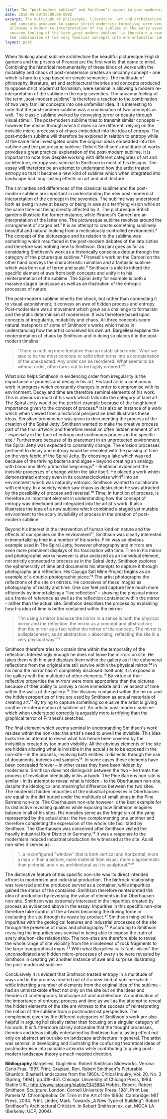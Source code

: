 ```yaml
---
title: The “post-modern sublime” and Smithson’s impact in post-modernist thought
date: 2010-04-20T22:00:00.000Z
excerpt: The multitude of philosophy, literature, art and architectural theories
  and concepts produced to oppose strict modernist formalism, were seminal in
  allowing a modern re-interpretation of the sublime in the early seventies. The
  uncanny feeling of the term „post-modern sublime‟ is therefore a reaction to
  the combination of two very familiar concepts into one unfamiliar idea.
layout: post
---
```

When thinking about sublime architecture the beautiful picturesque English gardens and the prisons of Piranesi are the first works that come to mind. Combining the historical monumentality of these kinds of works with the mutability and chaos of post-modernism creates an uncanny concept - one which is hard to grasp based on simple semantics. The multitude of philosophy, literature, art and architectural theories and concepts produced to oppose strict modernist formalism, were seminal in allowing a modern re-interpretation of the sublime in the early seventies. The uncanny feeling of the term „post-modern sublime‟ is therefore a reaction to the combination of two very familiar concepts into one unfamiliar idea. It is interesting to note  that the post-modern sublime was a combination of two concepts as well. The classic sublime worked by conveying terror or beauty through visual stimuli. The post-modern sublime tries to transmit similar concepts – however the means through which it does so are different, relying on the invisible micro-processes of chaos embedded into the idea of entropy. The post-modern sublime will therefore be explored in relation to entropy while at the same time investigated under the original ideas embedded into the sublime and the picturesque sublime. Robert Smithson's multitude of works provides a great practical explanation of the post-modern sublime. It is important to note how despite working with different categories of art and architecture, entropy was seminal to Smithson in most of his designs. The essay will therefore be an attempt to understand how the artist treated entropy so that it became a new kind of sublime which when integrated into landscape had long-lasting effects on art and architecture.

The similarities and differences of the classical sublime and the post-modern sublime are important in understanding the new post-modernist interpretation of the concept in the seventies. The sublime was understood both as being in awe at beauty or being in awe at a terrifying vision while at the same time not being directly affected by it. The picturesque British gardens illustrate the former instance, while Piranesi's Carceri are an interpretation of the latter one. The picturesque sublime revolves around the arrangement of staged art.¹ It is an attempt to create something sublimely beautiful and natural looking from a meticulously controlled environment.² The concept of the picturesque and its relation to the sublime was something which resurfaced in the post-modern debates of the late sixties and therefore was nothing new to Smithson. Graziani goes as far as considering Smithson's work as a historically conscious detour through the category of the picturesque sublime.³ Piranesi's work on the Carceri on the other hand conveys the characteristic ruination and a fantastic sublime which was born out of terror and scale.⁴ Smithson is able to inherit the specific element of awe from both concepts and unify it to his reinterpretation of the sublime. The Spiral Jetty for example is both a massive staged landscape as well as an illustration of the entropic processes of nature.

The post-modern sublime inherits the shock, but rather than connecting it to visual astonishment, it conveys an awe of hidden process and entropy. Post-modernism was a movement which grew as a challenge to formalism and the static determinism of modernism. It was therefore based upon concepts of irregularity, mutability and chaos. All three concepts seem natural metaphors of some of Smithson's works which helps in understanding how the artist conceived his own art. Bargellesi explains the reinterpretation of chaos by Smithson and in doing so places it in the post-modern timeline:

> “There is nothing more tentative than an established order. What we take to be the most concrete or solid often turns into a concatenation of the unexpected. Any order can be reordered. What seems to be without order, often turns out to be highly ordered.”⁵



What also helps Smithson in evidencing order from irregularity is the importance of process and decay in his art. His land art is a continuous work in progress which constantly changes in order to compromise with its environment. Decay and time are therefore seminal elements of his work. This is obvious in most of his work which falls into the category of land art. The Spiral Jetty would be the perfect example because of the heightened importance given to the concept of process.⁶ It is also an instance of a work which when viewed from a historical perspective best illustrates these ideas. Sensitive prominence was given to documenting the process of the creation of the Spiral Jetty. Smithson wanted to make the creative process part of the final artwork and therefore reveal an often hidden element of art - especially in the face of entropy and continuous process in the specific site.⁷ Furthermore because of its placement in an unprotected environment, the Spiral Jetty was expected to constantly change. The erosion processes pertinent to decay and entropy would be revealed with the passing of time on the very fabric of the Spiral Jetty. By choosing a lake which was red because of the thriving bacteria and algae – beyond creating an analogy with blood and life's primordial beginnings⁸ - Smithson evidenced the invisible processes of change within the lake itself. He placed a work which demonstrated entropy even in its counterclockwise whirl⁹ into an environment which was naturally entropic. Smithson wanted to collaborate with entropy. In a society which saw chaos as destruction he was attracted by the possibility of process and reversal.¹⁰ Time, in function of process, is therefore an important element in understanding how the concept of entropy was developed and integrated into the artist's work. It also illustrates the idea of a new sublime which combined a staged yet mutable environment to the scary invisibility of process in the creation of post-modern sublime.

Beyond his interest in the intervention of human kind on nature and the effects of our species on the environment¹¹, Smithson was clearly interested in immortalizing time in a number of his works. Film was an obvious example used in The Spiral Jetty, however photography and mirrors are even more prominent displays of his fascination with time. Time in his mirror and photographic works however is also analyzed as an individual element, not strictly connected to process as in the Spiral Jetty. Smithson explores the ephemerality of time and documents his attempts to capture it through photography and reflection. His Cayuga Salt Mine Project begins as an example of a double-photographic piece.¹² The artist photographs the reflections of the site on mirrors. He conceives of these images as photography of reality and time. One can feel and capture time much more efficiently by immortalizing a “live reflection” – showing the physical mirror as a frame of reference as well as the reflection contained within the mirror - rather than the actual site. Smithson describes the process by explaining how his idea of time is better contained within the mirror:

> “I'm using a mirror because the mirror in a sense is both the physical mirror and the reflection: the mirror as a concept and abstraction; then the mirror as a fact within the mirror of the concept. The mirror is a displacement, as an abstraction > absorbing, reflecting the site in a very physical way.”¹³

Smithson therefore tries to contain time within the temporality of the reflection. Interestingly enough he does not leave the mirrors on site. He takes them with him and displays them within the gallery as if the ephemeral reflections from the original site still survive within the physical mirror.¹⁴ In his mind the mirror hasn't completely disclosed itself until it is exposed in the gallery with the multitude of other elements.¹⁵ By virtue of their reflective properties the mirrors were more appropriate than the pictures because of their ability to convey a more immediate and live aspect of time within the walls of the gallery.¹⁶ The illusions contained within the mirror and the hidden properties of time are used by Smithson as actual materials of creating art.¹⁷ By trying to capture something so elusive the artist is giving another re-interpretation of sublime art. An artistic post-modern sublime which when understood correctly is arguably more terrifying than the graphical terror of Piranesi's sketches.

The final element which seems seminal in understanding Smithson's work resides within the non-site: the artist's need to unveil the invisible. This idea looks like an attempt to reveal what has hence been covered by the invisibility created by too much visibility. All the obvious elements of the site are hidden allowing what is invisible in the actual site to be exposed in the non-site – in the process, involving both entities in dialectic through the use of documents, indexes and samples¹⁸. In some cases these elements have been concealed forever – in other cases they have been hidden by modernism. Smithson does not distinguish between the two – he treats the process of revelation identically in his artwork. The Pine Barrens non-site is similar - in its attempt to reveal what is hidden - to the Oberhausen non-site, despite the ideological and meaningful difference between the two sites. The modernist hidden impurities of the industrial processes in Oberhausen are equal to the dirt buried under the multitude of small pines in the Pine Barrens non-site. The Oberhausen non-site however is the best example for its distinctive revealing qualities while exposing how Smithson imagines balance in all of his sites. His nonsites serve as the fringe yin of the yang represented by the actual sites: the two complementing one another and therefore completing the expression of the whole site facilitated by Smithson. The Oberhausen was conceived after Smithson visited the heavily industrial Ruhr District in Germany.¹⁹ It was a response to the modernism induced industrial production he witnessed at the site. As all non-sites it served as:

> “…a reconfigured "window" that is both vertical and horizontal, more a map > than a picture, more material than visual, more diagrammatic than pictorial, and > as architectural as it is sculptural.”²⁰ 

The distinctive feature of this specific non-site was its direct intended affront to modernism and industrial production. The bin/rock relationship was reversed and the produced served as a container, while impurities gained the status of the contained. Smithson therefore reinterpreted the idea of production by reversing the value of elements in the Oberhausen non-site. Smithson was extremely interested in the impurities created by process as evidenced above in the essay. Impurities in this specific non-site therefore take control of the artwork becoming the driving force in evaluating the site through its waste by-product.²¹ Smithson mingled the impurities with the geological features and industrial processes of the site through the presence of maps and photography.²² According to Smithson revealing the impurities was seminal in being able to expose the truth of every site/non-site relationship. The non-sites are therefore able to reveal the whole range of site visibility from the minuteness of rock fragments to the large topographical maps.²³ With what Bargellesi calls “anti-vision” the unconsolidated and hidden micro-processes of every site were revealed by Smithson in creating yet another instance of awe and surprise illustrating the post-modernist sublime.

Conclusively it is evident that Smithson treated entropy in a multitude of ways and in the process created out of it a new kind of sublime which – while inheriting a number of elements from the original idea of the sublime – had an unmistakable effect not only on the site but on the ideas and theories of contemporary landscape art and architecture. A combination of the importance of entropy, process and time as well as the attempt to reveal the hidden elements of the site are witness to the success of reinterpreting the notion of the sublime from a postmodernist perspective. The complement given by the different categories of Smithson's work are also helpful in arguing holistically rather than focusing on a singular category of his work. It is furthermore plainly noticeable that the thought processes, theories and ideas initially entertained by Smithson had a lasting effect not only on abstract art but also on landscape architecture in general. The artist was seminal in developing and illustrating the confusing theoretical ideas of postmodernism into palpable artworks while contributing to giving post-modern landscape theory a much-needed direction.

**Bibliography**
Bargellesi, Guglielmo. Robert Smithson Slideworks. Verona: Carlo Frua. 1997. Print.
Graziani, Ron. Robert Smithson‟s Picturable Situation: Blasted Landscapes from the 1960s. Critical Inquiry, Vol. 20, No. 3 (Spring, 1994), pp.419-451. Chicago: University of Chicago Press, 1994. Stable URL: http://www.jstor.org/stable/1343864
Hobbs, Robert. Robert Smithson: Sculpture. London: Cornell University Press. 1981. Print
Lee, Pamela M. Chronophobia: On Time in the Art of the 1960s. Cambridge: MIT Press, 2004.
Print.
Linder, Mark. Towards „A New Type of Building‟: Robert Smithson‟s Architectural Criticism. In
Robert Smithson ex. cat. MOCA LA (Berkeley: UCP, 2004).
